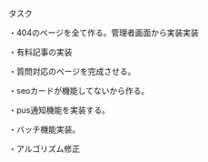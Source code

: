 タスク

・404のページを全て作る。管理者画面から実装実装

・有料記事の実装

・質問対応のページを完成させる。

・seoカードが機能してないから作る。

・pus通知機能を実装する。

・バッチ機能実装。

・アルゴリズム修正


